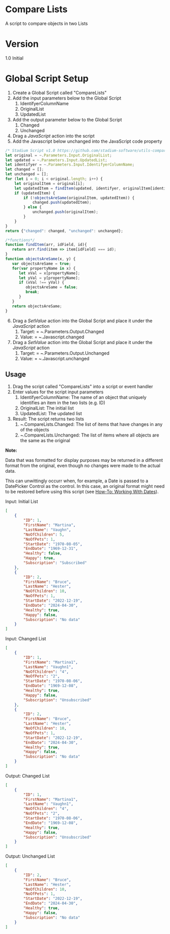 # Compare Lists

A script to compare objects in two Lists

# Version 

1.0 Initial

# Global Script Setup
1. Create a Global Script called "CompareLists"
2. Add the input parameters below to the Global Script
   1. IdentifyerColumnName
   2. OriginalList
   3. UpdatedList
3. Add the output parameter below to the Global Script
   1. Changed
   2. Unchanged
4. Drag a *JavaScript* action into the script
5. Add the Javascript below unchanged into the JavaScript code property
```javascript
/* Stadium Script v1.0 https://github.com/stadium-software/utils-compare-lists */
let original = ~.Parameters.Input.OriginalList;
let updated = ~.Parameters.Input.UpdatedList;
let identifyer = ~.Parameters.Input.IdentifyerColumnName;
let changed = [];
let unchanged = [];
for (let i = 0; i < original.length; i++) {
    let originalItem = original[i];
    let updatedItem = findItem(updated, identifyer, originalItem[identifyer]);
    if (updatedItem) {
        if (!objectsAreSame(originalItem, updatedItem)) {
            changed.push(updatedItem);
        } else {
            unchanged.push(originalItem);
        }
    }
}
return {"changed": changed, "unchanged": unchanged};

/*functions*/
function findItem(arr, idField, id){
   return arr.find(item => item[idField] === id);
}
function objectsAreSame(x, y) {
   var objectsAreSame = true;
   for(var propertyName in x) {
      let xVal = x[propertyName];
      let yVal = y[propertyName];
      if (xVal !== yVal) {
         objectsAreSame = false;
         break;
      }
   }
   return objectsAreSame;
}
```
6. Drag a *SetValue* action into the Global Script and place it under the *JavaScript* action
   1. Target: = ~.Parameters.Output.Changed
   2. Value: = ~.Javascript.changed
7. Drag a *SetValue* action into the Global Script and place it under the *JavaScript* action
   1. Target: = ~.Parameters.Output.Unchanged
   2. Value: = ~.Javascript.unchanged

## Usage
1. Drag the script called "CompareLists" into a script or event handler
2. Enter values for the script input parameters
   1. IdentifyerColumnName: The name of an object that uniquely identifies an item in the two lists (e.g. ID)
   2. OriginalList: The initial list
   3. UpdatedList: The updated list
3. Result: The script returns two lists
    1. ~.CompareLists.Changed: The list of items that have changes in any of the objects 
    2. ~.CompareLists.Unchanged: The list of items where all objects are the same as the original 

**Note:** 

Data that was formatted for display purposes may be returned in a different format from the original, even though no changes were made to the actual data. 

This can unwittingly occurr when, for example, a Date is passed to a DatePicker Control as the control. In this case, an original format might need to be restored before using this script (see [How-To: Working With Dates](https://github.com/stadium-software/howto-date-formatting)). 

Input: Initial List
```json
[
    {
        "ID": 1,
        "FirstName": "Martina",
        "LastName": "Vaughn",
        "NoOfChildren": 5,
        "NoOfPets": 1,
        "StartDate": "1970-08-05",
        "EndDate": "1969-12-31",
        "Healthy": false,
        "Happy": true,
        "Subscription": "Subscribed"
    },
    {
        "ID": 2,
        "FirstName": "Bruce",
        "LastName": "Hester",
        "NoOfChildren": 10,
        "NoOfPets": 1,
        "StartDate": "2022-12-19",
        "EndDate": "2024-04-30",
        "Healthy": true,
        "Happy": false,
        "Subscription": "No data"
    }
]
```

Input: Changed List
```json
[
    {
        "ID": 1,
        "FirstName": "Martina1",
        "LastName": "Vaughn1",
        "NoOfChildren": "4",
        "NoOfPets": "2",
        "StartDate": "1970-08-06",
        "EndDate": "1969-12-08",
        "Healthy": true,
        "Happy": false,
        "Subscription": "Unsubscribed"
    },
    {
        "ID": 2,
        "FirstName": "Bruce",
        "LastName": "Hester",
        "NoOfChildren": 10,
        "NoOfPets": 1,
        "StartDate": "2022-12-19",
        "EndDate": "2024-04-30",
        "Healthy": true,
        "Happy": false,
        "Subscription": "No data"
    }
]
```

Output: Changed List
```json
[
    {
        "ID": 1,
        "FirstName": "Martina1",
        "LastName": "Vaughn1",
        "NoOfChildren": "4",
        "NoOfPets": "2",
        "StartDate": "1970-08-06",
        "EndDate": "1969-12-08",
        "Healthy": true,
        "Happy": false,
        "Subscription": "Unsubscribed"
    }
]
```

Output: Unchanged List
```json
[
    {
        "ID": 2,
        "FirstName": "Bruce",
        "LastName": "Hester",
        "NoOfChildren": 10,
        "NoOfPets": 1,
        "StartDate": "2022-12-19",
        "EndDate": "2024-04-30",
        "Healthy": true,
        "Happy": false,
        "Subscription": "No data"
    }
]
```